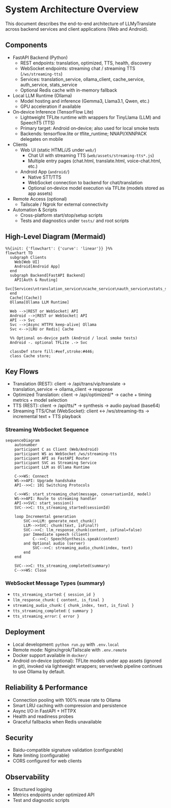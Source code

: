 # System Architecture Overview

This document describes the end-to-end architecture of LLMyTranslate across backend services and client applications (Web and Android).

## Components

- FastAPI Backend (Python)
  - REST endpoints: translation, optimized, TTS, health, discovery
  - WebSocket endpoints: streaming chat / streaming TTS (`/ws/streaming-tts`)
  - Services: translation_service, ollama_client, cache_service, auth_service, stats_service
  - Optional Redis cache with in-memory fallback
- Local LLM Runtime (Ollama)
  - Model hosting and inference (Gemma3, Llama3.1, Qwen, etc.)
  - GPU acceleration if available
- On‑device Inference (TensorFlow Lite)
  - Lightweight TFLite runtime with wrappers for TinyLlama (LLM) and SpeechT5 (TTS)
  - Primary target: Android on‑device; also used for local smoke tests
  - Backends: tensorflow.lite or tflite_runtime; NNAPI/XNNPACK delegates on mobile
- Clients
  - Web UI (static HTML/JS under `web/`)
    - Chat UI with streaming TTS (`web/assets/streaming-tts*.js`)
    - Multiple entry pages (chat.html, translate.html, voice-chat.html, etc.)
  - Android App (`android/`)
    - Native STT/TTS
    - WebSocket connection to backend for chat/translation
    - Optional on‑device model execution via TFLite (models stored as app assets)
- Remote Access (optional)
  - Tailscale / Ngrok for external connectivity
- Automation & Scripts
  - Cross-platform start/stop/setup scripts
  - Tests and diagnostics under `tests/` and root scripts

## High-Level Diagram (Mermaid)

```mermaid
%%{init: {'flowchart': {'curve': 'linear'}} }%%
flowchart TD
  subgraph Clients
    Web[Web UI]
    Android[Android App]
  end
  subgraph Backend[FastAPI Backend]
    API[Auth & Routing]
    Svc[Services\ntranslation_service\ncache_service\nauth_service\nstats_service]
  end
  Cache[(Cache)]
  Ollama[Ollama LLM Runtime]

  Web -->|REST or WebSocket| API
  Android -->|REST or WebSocket| API
  API --> Svc
  Svc -->|Async HTTPX keep-alive| Ollama
  Svc <-->|LRU or Redis| Cache

  %% Optional on-device path (Android / local smoke tests)
  Android -. optional TFLite .-> Svc

  classDef store fill:#eef,stroke:#446;
  class Cache store;
```

## Key Flows

- Translation (REST): client -> /api/trans/vip/translate -> translation_service -> ollama_client -> response
- Optimized Translation: client -> /api/optimized/* -> cache + timing metrics + model selection
- TTS (REST): client -> /api/tts/* -> synthesis -> audio payload (base64)
- Streaming TTS/Chat (WebSocket): client <-> /ws/streaming-tts -> incremental text + TTS playback

### Streaming WebSocket Sequence

```mermaid
sequenceDiagram
    autonumber
    participant C as Client (Web/Android)
    participant WS as WebSocket /ws/streaming-tts
    participant API as FastAPI Router
    participant SVC as Streaming Service
    participant LLM as Ollama Runtime

    C->>WS: Connect
    WS->>API: Upgrade handshake
    API-->>C: 101 Switching Protocols

    C->>WS: start_streaming_chat(message, conversationId, model)
    WS->>API: Route to streaming handler
    API->>SVC: start_session()
    SVC-->>C: tts_streaming_started(sessionId)

    loop Incremental generation
        SVC->>LLM: generate_next_chunk()
        LLM-->>SVC: chunk(text, isFinal?)
        SVC-->>C: llm_response_chunk(content, isFinal=false)
        par Immediate speech (client)
            C-->>C: SpeechSynthesis.speak(content)
        and Optional audio (server)
            SVC-->>C: streaming_audio_chunk(index, text)
        end
    end

    SVC-->>C: tts_streaming_completed(summary)
    C-->>WS: Close
```

### WebSocket Message Types (summary)

- `tts_streaming_started`: `{ session_id }`
- `llm_response_chunk`: `{ content, is_final }`
- `streaming_audio_chunk`: `{ chunk_index, text, is_final }`
- `tts_streaming_completed`: `{ summary }`
- `tts_streaming_error`: `{ error }`

## Deployment

- Local development: `python run.py` with `.env.local`
- Remote mode: Nginx/ngrok/Tailscale with `.env.remote`
- Docker support available in `docker/`
- Android on‑device (optional): TFLite models under app assets (ignored in git),
  invoked via lightweight wrappers; server/web pipeline continues to use Ollama by default.

## Reliability & Performance

- Connection pooling with 100% reuse rate to Ollama
- Smart LRU caching with compression and persistence
- Async I/O in FastAPI + HTTPX
- Health and readiness probes
- Graceful fallbacks when Redis unavailable

## Security

- Baidu-compatible signature validation (configurable)
- Rate limiting (configurable)
- CORS configured for web clients

## Observability

- Structured logging
- Metrics endpoints under optimized API
- Test and diagnostic scripts
